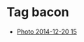 <!--
title: Tag bacon
date: 2020-06-28T14:49:39.299Z
tags:
-->
# Tag bacon

 * [Photo 2014-12-20 15](105691058822.md)